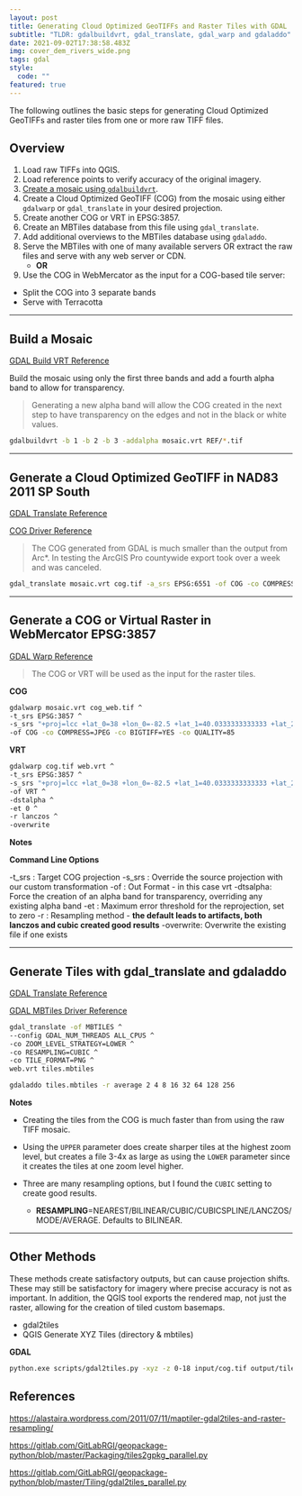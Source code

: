 ```yaml
---
layout: post
title: Generating Cloud Optimized GeoTIFFs and Raster Tiles with GDAL
subtitle: "TLDR: gdalbuildvrt, gdal_translate, gdal_warp and gdaladdo"
date: 2021-09-02T17:38:58.483Z
img: cover_dem_rivers_wide.png
tags: gdal
style:
  code: ""
featured: true
---
```

The following outlines the basic steps for generating Cloud Optimized GeoTIFFs and raster tiles from one or more raw TIFF files.

## Overview

1. Load raw TIFFs into QGIS.
2. Load reference points to verify accuracy of the original imagery.
3. [Create a mosaic using `gdalbuildvrt`](#Build-a-Mosaic).
4. Create a Cloud Optimized GeoTIFF (COG) from the mosaic using either `gdalwarp` or `gdal_translate` in your desired projection.
5. Create another COG or VRT in EPSG:3857.
6. Create an MBTiles database from this file using `gdal_translate`.
7. Add additional overviews to the MBTiles database using `gdaladdo`.
8. Serve the MBTiles with one of many available servers OR extract the raw files and serve with any web server or CDN.
    * **OR** 
9. Use the COG in WebMercator as the input for a COG-based tile server:
  * Split the COG into 3 separate bands
  * Serve with Terracotta

- - -

## Build a Mosaic

[GDAL Build VRT Reference](https://gdal.org/programs/gdalbuildvrt.html)

Build the mosaic using only the first three bands and add a fourth alpha band to allow for transparency. 

> Generating a new alpha band will allow the COG created in the next step to have transparency on the edges and not in the black or white values.

```bash
gdalbuildvrt -b 1 -b 2 -b 3 -addalpha mosaic.vrt REF/*.tif
```

- - -

## Generate a Cloud Optimized GeoTIFF in NAD83 2011 SP South

[GDAL Translate Reference](https://gdal.org/programs/gdal_translate.html)

[COG Driver Reference](https://gdal.org/drivers/raster/cog.html)

> The COG generated from GDAL is much smaller than the output from Arc*. In testing the ArcGIS Pro countywide export took over a week and was canceled.

```bash
gdal_translate mosaic.vrt cog.tif -a_srs EPSG:6551 -of COG -co COMPRESS=JPEG -co BIGTIFF=YES -co QUALITY=85
```

- - -

## Generate a COG or Virtual Raster in WebMercator EPSG:3857

[GDAL Warp Reference](https://gdal.org/programs/gdalwarp.html)

> The COG or VRT will be used as the input for the raster tiles.

**COG**

```bash
gdalwarp mosaic.vrt cog_web.tif ^
-t_srs EPSG:3857 ^
-s_srs "+proj=lcc +lat_0=38 +lon_0=-82.5 +lat_1=40.0333333333333 +lat_2=38.7333333333333 +x_0=600000 +y_0=0 +ellps=GRS80 +towgs84=-0.9956,1.9013,0.5215,0.025915,0.009246,0.011599,-0.00062 +units=us-ft +no_defs" ^
-of COG -co COMPRESS=JPEG -co BIGTIFF=YES -co QUALITY=85
```

**VRT**

```bash
gdalwarp cog.tif web.vrt ^
-t_srs EPSG:3857 ^
-s_srs "+proj=lcc +lat_0=38 +lon_0=-82.5 +lat_1=40.0333333333333 +lat_2=38.7333333333333 +x_0=600000 +y_0=0 +ellps=GRS80 +towgs84=-0.9956,1.9013,0.5215,0.025915,0.009246,0.011599,-0.00062 +units=us-ft +no_defs" ^
-of VRT ^
-dstalpha ^
-et 0 ^
-r lanczos ^
-overwrite
```

**Notes**

**Command Line Options**

\-t_srs	: Target COG projection
-s_srs	: Override the source projection with our custom transformation
-of		 : Out Format - in this case vrt
-dtsalpha: Force the creation of an alpha band for transparency, overriding any existing alpha band
-et		 : Maximum error threshold for the reprojection, set to zero
-r		   : Resampling method - **the default leads to artifacts, both lanczos and cubic created good results**
-overwrite: Overwrite the existing file if one exists

- - -

## Generate Tiles with gdal_translate and gdaladdo

[GDAL Translate Reference](https://gdal.org/programs/gdal_translate.html)

[GDAL MBTiles Driver Reference](https://gdal.org/drivers/raster/mbtiles.html)

```bash
gdal_translate -of MBTILES ^
--config GDAL_NUM_THREADS ALL_CPUS ^
-co ZOOM_LEVEL_STRATEGY=LOWER ^
-co RESAMPLING=CUBIC ^
-co TILE_FORMAT=PNG ^
web.vrt tiles.mbtiles
```

```bash
gdaladdo tiles.mbtiles -r average 2 4 8 16 32 64 128 256
```

**Notes**

* Creating the tiles from the COG is much faster than from using the raw TIFF mosaic.
* Using the `UPPER` parameter does create sharper tiles at the highest zoom level, but creates a file 3-4x as large as using the `LOWER` parameter since it creates the tiles at one zoom level higher.
* Three are many resampling options, but  I found the `CUBIC` setting to create good results.

  * **RESAMPLING**=NEAREST/BILINEAR/CUBIC/CUBICSPLINE/LANCZOS/MODE/AVERAGE. Defaults to BILINEAR.

- - -

## Other Methods

These methods create satisfactory outputs, but can cause projection shifts. These may still be satisfactory for imagery where precise accuracy is not as important. In addition, the QGIS tool exports the rendered map, not just the raster, allowing for the creation of tiled custom basemaps.

* gdal2tiles
* QGIS Generate XYZ Tiles (directory & mbtiles)

**GDAL**

```bash
python.exe scripts/gdal2tiles.py -xyz -z 0-18 input/cog.tif output/tiles
```

## References

<https://alastaira.wordpress.com/2011/07/11/maptiler-gdal2tiles-and-raster-resampling/>

<https://gitlab.com/GitLabRGI/geopackage-python/blob/master/Packaging/tiles2gpkg_parallel.py>

<https://gitlab.com/GitLabRGI/geopackage-python/blob/master/Tiling/gdal2tiles_parallel.py>